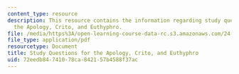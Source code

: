 ```yaml
---
content_type: resource
description: This resource contains the information regarding study questions for
  the Apology, Crito, and Euthyphro.
file: /media/https%3A/open-learning-course-data-rc.s3.amazonaws.com/24-01-classics-of-western-philosophy-spring-2016/72eedb84741078ca842157b4588f37ac_MIT24_01S16_SES2.pdf
file_type: application/pdf
resourcetype: Document
title: Study Questions for the Apology, Crito, and Euthyphro
uid: 72eedb84-7410-78ca-8421-57b4588f37ac
---
```

